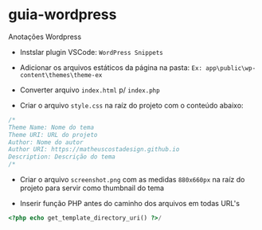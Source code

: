 # guia-wordpress
Anotações Wordpress

- Instslar plugin VSCode: `WordPress Snippets`

- Adicionar os arquivos estáticos da página na pasta:
  `Ex: app\public\wp-content\themes\theme-ex`

- Converter arquivo `index.html` p/ `index.php`

- Criar o arquivo `style.css` na raíz do projeto com o conteúdo abaixo:

```css
/*
Theme Name: Nome do tema
Theme URI: URL do projeto
Author: Nome do autor
Author URI: https://matheuscostadesign.github.io
Description: Descrição do tema
/*
```
- Criar o arquivo `screenshot.png` com as medidas `880x660px` na raíz do projeto para servir como thumbnail do tema

- Inserir função PHP antes do caminho dos arquivos em todas URL's

```php
<?php echo get_template_directory_uri() ?>/
```


 
